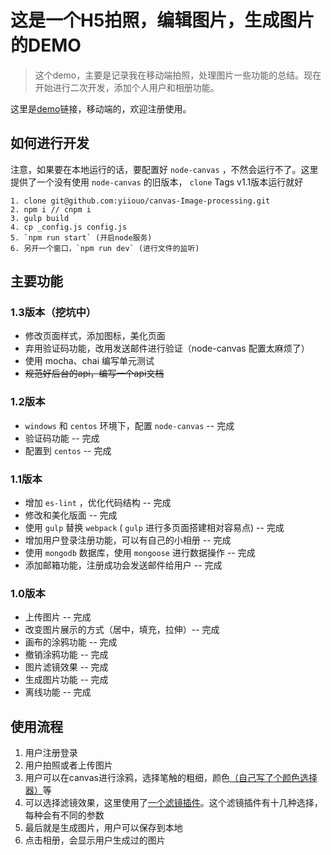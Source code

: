# 这是一个H5拍照，编辑图片，生成图片的DEMO

> 这个demo，主要是记录我在移动端拍照，处理图片一些功能的总结。现在开始进行二次开发，添加个人用户和相册功能。

这里是[demo](http://canvas-image-processing.rni-l.com)链接，移动端的，欢迎注册使用。 

## 如何进行开发

注意，如果要在本地运行的话，要配置好 `node-canvas` ，不然会运行不了。这里提供了一个没有使用 `node-canvas` 的旧版本， `clone` Tags v1.1版本运行就好

    1. clone git@github.com:yiiouo/canvas-Image-processing.git
    2. npm i // cnpm i
    3. gulp build
    4. cp _config.js config.js
    5. `npm run start` (开启node服务)
    6. 另开一个窗口，`npm run dev` (进行文件的监听)

## 主要功能

### 1.3版本（挖坑中）

* 修改页面样式，添加图标，美化页面
* 弃用验证码功能，改用发送邮件进行验证（node-canvas 配置太麻烦了）
* 使用 mocha、chai 编写单元测试
* ~~规范好后台的api，编写一个api文档~~

### 1.2版本

* `windows` 和 `centos` 环境下，配置 `node-canvas` -- 完成
* 验证码功能 -- 完成
* 配置到 `centos` -- 完成

### 1.1版本

* 增加 `es-lint` ，优化代码结构 -- 完成
* 修改和美化版面 -- 完成
* 使用 `gulp` 替换 `webpack` ( `gulp` 进行多页面搭建相对容易点) -- 完成
* 增加用户登录注册功能，可以有自己的小相册 -- 完成
* 使用 `mongodb` 数据库，使用 `mongoose` 进行数据操作 -- 完成
* 添加邮箱功能，注册成功会发送邮件给用户 -- 完成

### 1.0版本

* 上传图片 -- 完成
* 改变图片展示的方式（居中，填充，拉伸）-- 完成
* 画布的涂鸦功能 -- 完成
* 撤销涂鸦功能 -- 完成
* 图片滤镜效果 -- 完成
* 生成图片功能 -- 完成
* 离线功能 -- 完成

## 使用流程

1. 用户注册登录
2. 用户拍照或者上传图片
3. 用户可以在canvas进行涂鸦，选择笔触的粗细，颜色[（自己写了个颜色选择器）](https://github.com/yiiouo/canvas-colorPicker)等
4. 可以选择滤镜效果，这里使用了[一个滤镜插件](https://github.com/arahaya/ImageFilters.js)。这个滤镜插件有十几种选择，每种会有不同的参数
5. 最后就是生成图片，用户可以保存到本地
6. 点击相册，会显示用户生成过的图片

